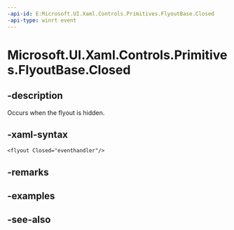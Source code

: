 ```yaml
---
-api-id: E:Microsoft.UI.Xaml.Controls.Primitives.FlyoutBase.Closed
-api-type: winrt event
---
```


<!-- Event syntax
public event Windows.Foundation.EventHandler Closed<object>
-->

# Microsoft.UI.Xaml.Controls.Primitives.FlyoutBase.Closed

## -description
Occurs when the flyout is hidden.

## -xaml-syntax
```xaml
<flyout Closed="eventhandler"/>
```


## -remarks

## -examples

## -see-also
